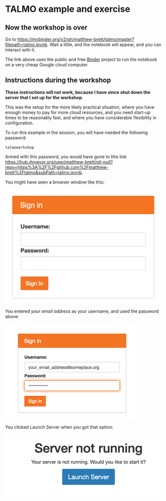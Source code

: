 # TALMO example and exercise

## Now the workshop is over

Go to <https://mybinder.org/v2/gh/matthew-brett/talmo/master?filepath=talmo.ipynb>.  Wait a little, and the notebook will appear, and you can interact with it.

The link above uses the public and free [Binder](https://jupyter.org/binder)
project to run the notebook on a very cheap Google cloud computer.

## Instructions during the workshop

**These instructions will not work, because I have since shut down the server
that I set up for the workshop**.

This was the setup for the more likely practical situation, where you have
enough money to pay for more cloud resources, and you need start-up times to
be reasonably fast, and where you have considerable flexibility in
configuration.

To run this example in the session, you will have needed the following
password:

```
talmoworkshop
```

Armed with this password, you would have gone to this link
<https://hub.dynevor.org/user/matthew-brett/git-pull?repo=https%3A%2F%2Fgithub.com%2Fmatthew-brett%2Ftalmo&subPath=talmo.ipynb>.

You might have seen a browser window like this:

![](images/uobhub_blank.png)

You entered *your email address* as your username, and used the password above:

![](images/uobhub_filled.png)

You clicked Launch Server when you got that option:

![](images/uobhub_server.png)
